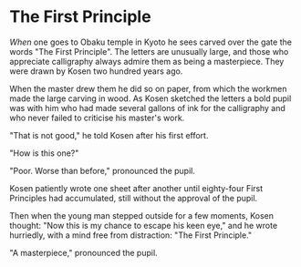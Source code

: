 # The First Principle

_When_ one goes to Obaku temple in Kyoto he sees carved over the gate the words "The First Principle". The letters are unusually large, and those who appreciate calligraphy always admire them as being a masterpiece. They were drawn by Kosen two hundred years ago.

When the master drew them he did so on paper, from which the workmen made the large carving in wood. As Kosen sketched the letters a bold pupil was with him who had made several gallons of ink for the calligraphy and who never failed to criticise his master's work.

"That is not good," he told Kosen after his first effort.

"How is this one?"

"Poor. Worse than before," pronounced the pupil.

Kosen patiently wrote one sheet after another until eighty-four First Principles had accumulated, still without the approval of the pupil.

Then when the young man stepped outside for a few moments, Kosen thought: "Now this is my chance to escape his keen eye," and he wrote hurriedly, with a mind free from distraction: "The First Principle."

"A masterpiece," pronounced the pupil.
